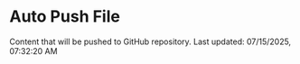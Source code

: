 # Auto Push File

Content that will be pushed to GitHub repository.
Last updated: 07/15/2025, 07:32:20 AM
